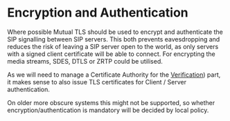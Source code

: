 # Encryption and Authentication

Where possible Mutual TLS should be used to encrypt and authenticate the SIP signalling between SIP servers. This both prevents eavesdropping and reduces the risk of leaving a SIP server open to the world, as only servers with a signed client certificate will be able to connect. For encrypting the media streams, SDES, DTLS or ZRTP could be utilised.

As we will need to manage a Certificate Authority for the [Verification](verification.md)) part, it makes sense to also issue TLS certificates for Client / Server authentication.

On older more obscure systems this might not be supported, so whether encryption/authentication is mandatory will be decided by local policy.